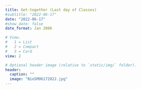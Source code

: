 ```yaml
---
title: Get-together (Last day of Classes)
#subtitle: "2022-06-17"
date: "2022-06-17"
#show_date: false
date_format: Jan 2006

# View.
#   1 = List
#   2 = Compact
#   3 = Card
view: 2

# Optional header image (relative to `static/img/` folder).
header:
  caption: ""
  image: "BioSM06172022.jpg"
---
```

